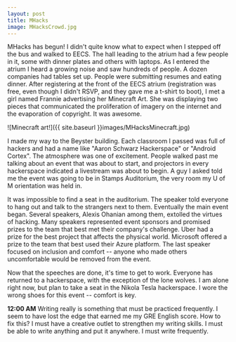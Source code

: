 ```yaml
---
layout: post
title: MHacks
image: MHacksCrowd.jpg
---
```


MHacks has begun! I didn't quite know what to expect when I stepped off the bus and walked to EECS. The hall leading to the atrium had a few people in it, some with dinner plates and others with laptops. As I entered the atrium I heard a growing noise and saw hundreds of people. A dozen companies had tables set up. People were submitting resumes and eating dinner. After registering at the front of the EECS atrium (registration was free, even though I didn't RSVP, and they gave me a t-shirt to boot), I met a girl named Frannie advertising her Minecraft Art. She was displaying two pieces that communicated the proliferation of imagery on the internet and the evaporation of copyright. It was awesome.

![Minecraft art!]({{ site.baseurl }}images/MHacksMinecraft.jpg)

I made my way to the Beyster building. Each classroom I passed was full of hackers and had a name like "Aaron Schwarz Hackerspace" or "Android Cortex". The atmosphere was one of excitement. People walked past me talking about an event that was about to start, and projectors in every hackerspace indicated a livestream was about to begin. A guy I asked told me the event was going to be in Stamps Auditorium, the very room my U of M orientation was held in.

It was impossible to find a seat in the auditorium. The speaker told everyone to hang out and talk to the strangers next to them. Eventually the main event began. Several speakers, Alexis Ohanian among them, extolled the virtues of hacking. Many speakers represented event sponsors and promised prizes to the team that best met their company's challenge. Uber had a prize for the best project that affects the physical world. Microsoft offered a prize to the team that best used their Azure platform. The last speaker focused on inclusion and comfort -- anyone who made others uncomfortable would be removed from the event.

Now that the speeches are done, it's time to get to work. Everyone has returned to a hackerspace, with the exception of the lone wolves. I am alone right now, but plan to take a seat in the Nikola Tesla hackerspace. I wore the wrong shoes for this event -- comfort is key.

**12:00 AM** Writing really is something that must be practiced frequently. I seem to have lost the edge that earned me my GRE English score. How to fix this? I must have a creative outlet to strengthen my writing skills. I must be able to write anything and put it anywhere. I must write frequently.